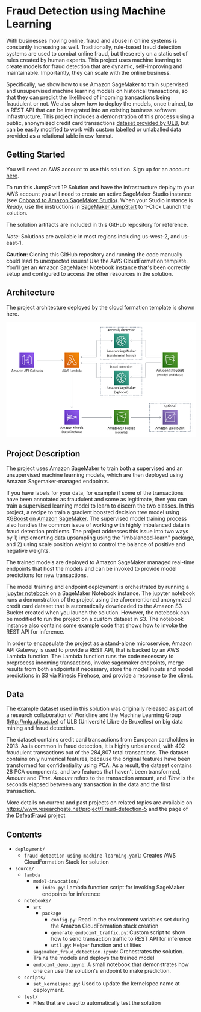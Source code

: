 # Fraud Detection using Machine Learning

With businesses moving online, fraud and abuse in online systems is constantly increasing as well. Traditionally, rule-based fraud detection systems are used to combat online fraud, but these rely on a static set of rules created by human experts. This project uses machine learning to create models for fraud detection that are dynamic, self-improving and maintainable. Importantly, they can scale with the online business.

Specifically, we show how to use Amazon SageMaker to train supervised and unsupervised machine learning models on historical transactions, so that they can predict the likelihood of incoming transactions being fraudulent or not. We also show how to deploy the models, once trained, to a REST API that can be integrated into an existing business software infrastructure. This project includes a demonstration of this process using a public, anonymized credit card transactions [dataset provided by ULB](https://www.kaggle.com/mlg-ulb/creditcardfraud), but can be easily modified to work with custom labelled or unlaballed data provided as a relational table in csv format.

## Getting Started

You will need an AWS account to use this solution. Sign up for an account [here](https://aws.amazon.com/).

To run this JumpStart 1P Solution and have the infrastructure deploy to your AWS account you will need to create an active SageMaker Studio instance (see [Onboard to Amazon SageMaker Studio](https://docs.aws.amazon.com/sagemaker/latest/dg/gs-studio-onboard.html)). When your Studio instance is *Ready*, use the instructions in [SageMaker JumpStart](https://docs.aws.amazon.com/sagemaker/latest/dg/studio-jumpstart.html) to 1-Click Launch the solution.

The solution artifacts are included in this GitHub repository for reference.

*Note*: Solutions are available in most regions including us-west-2, and us-east-1.

**Caution**: Cloning this GitHub repository and running the code manually could lead to unexpected issues! Use the AWS CloudFormation template. You'll get an Amazon SageMaker Notebook instance that's been correctly setup and configured to access the other resources in the solution.

## Architecture

The project architecture deployed by the cloud formation template is shown here.

![](deployment/architecture.png)

## Project Description
The project uses Amazon SageMaker to train both a supervised and an unsupervised machine learning models, which are then deployed using Amazon Sagemaker-managed endpoints.

If you have labels for your data, for example if some of the transactions have been annotated as fraudulent and some as legitimate, then you can train a supervised learning model to learn to discern the two classes. In this project, a recipe to train a gradient boosted decision tree model using [XGBoost on Amazon SageMaker](https://docs.aws.amazon.com/sagemaker/latest/dg/xgboost.html). The supervised model training process also handles the common issue of working with highly imbalanced data in fraud detection problems. The project addresses this issue into two ways by 1) implementing data upsampling using the "imbalanced-learn" package, and 2) using scale position weight to control the balance of positive and negative weights.


The trained models are deployed to Amazon SageMaker managed real-time endpoints that host the models and can be invoked to provide model predictions for new transactions.

The model training and endpoint deployment is orchestrated by running a [jupyter notebook](source/notebooks/sagemaker_fraud_detection.ipynb) on a SageMaker Notebook instance. The jupyter notebook runs a demonstration of the project using the aforementioned anonymized credit card dataset that is automatically downloaded to the Amazon S3 Bucket created when you launch the solution. However, the notebook can be modified to run the project on a custom dataset in S3. The notebook instance also contains some example code that shows how to invoke the REST API for inference.

In order to encapsulate the project as a stand-alone microservice, Amazon API Gateway is used to provide a REST API, that is backed by an AWS Lambda function. The Lambda function runs the code necessary to preprocess incoming transactions, invoke sagemaker endpoints, merge results from both endpoints if necessary, store the model inputs and model predictions in S3 via Kinesis Firehose, and provide a response to the client.

## Data


The example dataset used in this solution was originally released as part of a research collaboration of Worldline and
the Machine Learning Group (http://mlg.ulb.ac.be) of ULB (Université Libre de Bruxelles) on big data mining and fraud
detection.

The dataset contains credit card transactions from European cardholders in 2013. As is common in fraud detection,
it is highly unbalanced, with 492 fraudulent transactions out of the 284,807 total transactions. The dataset contains
only numerical features, because the original features have been transformed for confidentiality using PCA. As a result,
the dataset contains 28 PCA components, and two features that haven't been transformed, _Amount_ and _Time_.
_Amount_ refers to the transaction amount, and _Time_ is the seconds elapsed between any transaction in the data
and the first transaction.

More details on current and past projects on related topics are available on
https://www.researchgate.net/project/Fraud-detection-5 and the page of the
[DefeatFraud](https://mlg.ulb.ac.be/wordpress/portfolio_page/defeatfraud-assessment-and-validation-of-deep-feature-engineering-and-learning-solutions-for-fraud-detection/) project



## Contents

* `deployment/`
  * `fraud-detection-using-machine-learning.yaml`: Creates AWS CloudFormation Stack for solution
* `source/`
  * `lambda`
    * `model-invocation/`
      * `index.py`: Lambda function script for invoking SageMaker endpoints for inference
  * `notebooks/`
    * `src`
      * `package`
        * `config.py`: Read in the environment variables set during the Amazon CloudFormation stack creation
        * `generate_endpoint_traffic.py`: Custom script to show how to send transaction traffic to REST API for inference
        * `util.py`: Helper function and utilities
    * `sagemaker_fraud_detection.ipynb`: Orchestrates the solution. Trains the models and deploys the trained model
    * `endpoint_demo.ipynb`: A small notebook that demonstrates how one can use the solution's endpoint to make prediction.
  * `scripts/`
    * `set_kernelspec.py`: Used to update the kernelspec name at deployment.
  * `test/`
    * Files that are used to automatically test the solution





